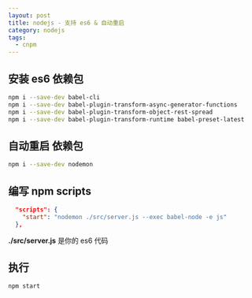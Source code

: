 ```yaml
---
layout: post
title: nodejs - 支持 es6 & 自动重启
category: nodejs
tags:
  - cnpm
---
```


## 安装 es6 依赖包

```bash
npm i --save-dev babel-cli
npm i --save-dev babel-plugin-transform-async-generator-functions
npm i --save-dev babel-plugin-transform-object-rest-spread
npm i --save-dev babel-plugin-transform-runtime babel-preset-latest
```

## 自动重启 依赖包

```bash
npm i --save-dev nodemon
```

## 编写 npm scripts

```json
  "scripts": {
    "start": "nodemon ./src/server.js --exec babel-node -e js"
  },
```

**./src/server.js** 是你的 es6 代码

## 执行

```bash
npm start
```
